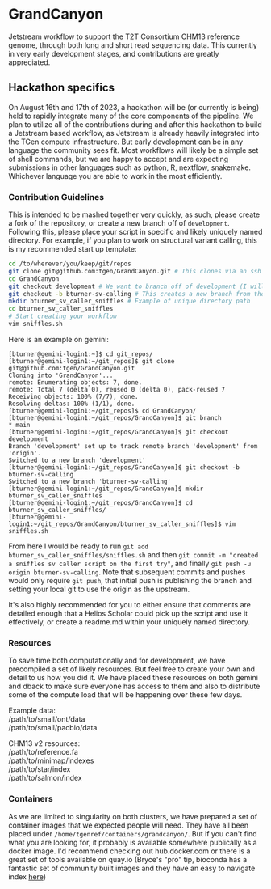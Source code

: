 # GrandCanyon
Jetstream workflow to support the T2T Consortium CHM13 reference genome, through both long and short read sequencing data. This currently in very early development stages, and contributions are greatly appreciated.

## Hackathon specifics
On August 16th and 17th of 2023, a hackathon will be (or currently is being) held to rapidly integrate many of the core components of the pipeline. We plan to utilize all of the contributions during and after this
hackathon to build a Jetstream based workflow, as Jetstream is already heavily integrated into the TGen compute infrastructure. But early development can be in any language the community sees fit. Most workflows
will likely be a simple set of shell commands, but we are happy to accept and are expecting submissions in other languages such as python, R, nextflow, snakemake. Whichever language you are able to work in the most
efficiently.

### Contribution Guidelines
This is intended to be mashed together very quickly, as such, please create a fork of the repository, or create a new branch off of `development`. Following this, please place your script in specific and likely uniquely
named directory. For example, if you plan to work on structural variant calling, this is my recommended start up template:
```bash
cd /to/wherever/you/keep/git/repos
git clone git@github.com:tgen/GrandCanyon.git # This clones via an ssh key, let me know if you need help setting one up
cd GrandCanyon
git checkout development # We want to branch off of development (I will likely set the default branch to development to avoid issues)
git checkout -b bturner-sv-calling # This creates a new branch from the branch you are currently on (development) and checks you into it immediately
mkdir bturner_sv_caller_sniffles # Example of unique directory path
cd bturner_sv_caller_sniffles
# Start creating your workflow
vim sniffles.sh
```

Here is an example on gemini:
```console
[bturner@gemini-login1:~]$ cd git_repos/
[bturner@gemini-login1:~/git_repos]$ git clone git@github.com:tgen/GrandCanyon.git
Cloning into 'GrandCanyon'...
remote: Enumerating objects: 7, done.
remote: Total 7 (delta 0), reused 0 (delta 0), pack-reused 7
Receiving objects: 100% (7/7), done.
Resolving deltas: 100% (1/1), done.
[bturner@gemini-login1:~/git_repos]$ cd GrandCanyon/
[bturner@gemini-login1:~/git_repos/GrandCanyon]$ git branch
* main
[bturner@gemini-login1:~/git_repos/GrandCanyon]$ git checkout development
Branch 'development' set up to track remote branch 'development' from 'origin'.
Switched to a new branch 'development'
[bturner@gemini-login1:~/git_repos/GrandCanyon]$ git checkout -b bturner-sv-calling
Switched to a new branch 'bturner-sv-calling'
[bturner@gemini-login1:~/git_repos/GrandCanyon]$ mkdir bturner_sv_caller_sniffles
[bturner@gemini-login1:~/git_repos/GrandCanyon]$ cd bturner_sv_caller_sniffles/
[bturner@gemini-login1:~/git_repos/GrandCanyon/bturner_sv_caller_sniffles]$ vim sniffles.sh
```

From here I would be ready to run `git add bturner_sv_caller_sniffles/sniffles.sh` and then `git commit -m "created a sniffles sv caller script on the first try"`, and finally `git push -u origin bturner-sv-calling`.
Note that subsequent commits and pushes would only require `git push`, that initial push is publishing the branch and setting your local git to use the origin as the upstream.

It's also highly recommended for you to either ensure that comments are detailed enough that a Helios Scholar could pick up the script and use it effectively, or create a readme.md within your uniquely 
named directory.

### Resources
To save time both computationally and for development, we have precompiled a set of likely resources. But feel free to create your own and detail to us how you did it. We have placed these resources on both gemini
and dback to make sure everyone has access to them and also to distribute some of the compute load that will be happening over these few days.

Example data:  
/path/to/small/ont/data  
/path/to/small/pacbio/data  

CHM13 v2 resources:  
/path/to/reference.fa  
/path/to/minimap/indexes  
/path/to/star/index  
/path/to/salmon/index  

### Containers
As we are limited to singularity on both clusters, we have prepared a set of container images that we expected people will need. They have all been placed under `/home/tgenref/containers/grandcanyon/`. 
But if you can't find what you are looking for, it probably is available somewhere publically as a docker image. I'd recommend checking out hub.docker.com or there is a great set of tools available on
quay.io (Bryce's "pro" tip, bioconda has a fantastic set of community built images and they have an easy to navigate index [here](https://bioconda.github.io/conda-package_index.html))
